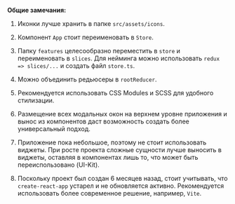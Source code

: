 **Общие замечания:**

1. Иконки лучше хранить в папке `src/assets/icons`.

2. Компонент `App` стоит переименовать в `Store`.

3. Папку `features` целесообразно переместить в `store` и переименовать в `slices`. Для нейминга можно использовать `redux => slices/...` и создать файл `store.ts`.

4. Можно объединить редьюсеры в `rootReducer`.

5. Рекомендуется использовать CSS Modules и SCSS для удобного стилизации.

6. Размещение всех модальных окон на верхнем уровне приложения и вынос из компонентов даст возможность создать более универсальный подход.

7. Приложение пока небольшое, поэтому не стоит использовать виджеты. При росте проекта сложные сущности лучше выносить в виджеты, оставляя в компонентах лишь то, что может быть переиспользовано (UI-Kit).

8. Поскольку проект был создан 6 месяцев назад, стоит учитывать, что `create-react-app` устарел и не обновляется активно. Рекомендуется использовать более современное решение, например, `Vite`.
